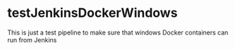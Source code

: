 # testJenkinsDockerWindows
This is just a test pipeline to make sure that windows Docker containers can run from Jenkins
